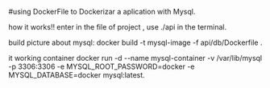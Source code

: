 #using DockerFile to Dockerizar a aplication with Mysql.

how it works!!
enter in the file of project , use  ./api  in the terminal.

build picture about mysql:
docker build -t mysql-image -f api/db/Dockerfile .

it working container
docker run -d --name mysql-container -v /var/lib/mysql -p 3306:3306 -e MYSQL_ROOT_PASSWORD=docker -e MYSQL_DATABASE=docker mysql:latest.

